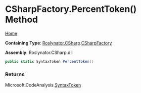# CSharpFactory\.PercentToken\(\) Method

[Home](../../../../README.md)

**Containing Type**: [Roslynator.CSharp](../../README.md)\.[CSharpFactory](../README.md)

**Assembly**: Roslynator\.CSharp\.dll

```csharp
public static SyntaxToken PercentToken()
```

### Returns

Microsoft\.CodeAnalysis\.[SyntaxToken](https://docs.microsoft.com/en-us/dotnet/api/microsoft.codeanalysis.syntaxtoken)

